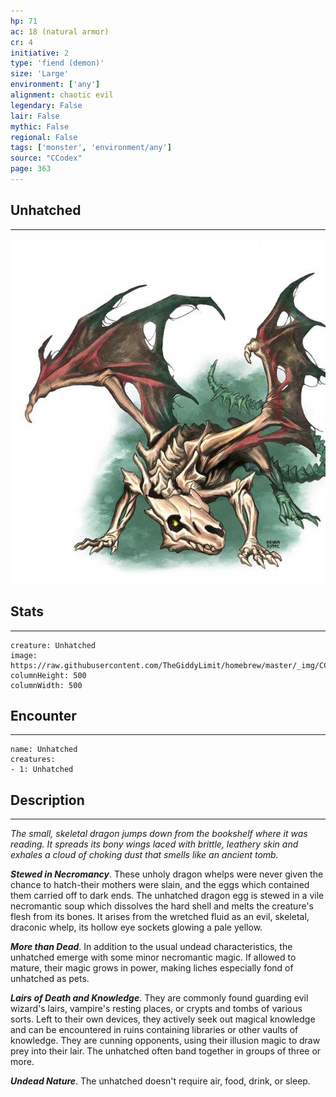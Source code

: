 ```yaml
---
hp: 71
ac: 18 (natural armor)
cr: 4
initiative: 2
type: 'fiend (demon)'    
size: 'Large'
environment: ['any']
alignment: chaotic evil
legendary: False
lair: False
mythic: False
regional: False
tags: ['monster', 'environment/any']
source: "CCodex"
page: 363
---
```


## Unhatched
---

![|600](https://raw.githubusercontent.com/TheGiddyLimit/homebrew/master/_img/CCodex/Unhatched.jpg)

## Stats
---

```statblock
creature: Unhatched
image: https://raw.githubusercontent.com/TheGiddyLimit/homebrew/master/_img/CCodex/unhatched_token.png
columnHeight: 500
columnWidth: 500
```

## Encounter
---

```encounter-table
name: Unhatched
creatures:
- 1: Unhatched
```

## Description
---
_The small, skeletal dragon jumps down from the bookshelf where it was reading. It spreads its bony wings laced with brittle, leathery skin and exhales a cloud of choking dust that smells like an ancient tomb._

**_Stewed in Necromancy_**. These unholy dragon whelps were never given the chance to hatch-their mothers were slain, and the eggs which contained them carried off to dark ends. The unhatched dragon egg is stewed in a vile necromantic soup which dissolves the hard shell and melts the creature's flesh from its bones. It arises from the wretched fluid as an evil, skeletal, draconic whelp, its hollow eye sockets glowing a pale yellow.

**_More than Dead_**. In addition to the usual undead characteristics, the unhatched emerge with some minor necromantic magic. If allowed to mature, their magic grows in power, making liches especially fond of unhatched as pets.

**_Lairs of Death and Knowledge_**. They are commonly found guarding evil wizard's lairs, vampire's resting places, or crypts and tombs of various sorts. Left to their own devices, they actively seek out magical knowledge and can be encountered in ruins containing libraries or other vaults of knowledge. They are cunning opponents, using their illusion magic to draw prey into their lair. The unhatched often band together in groups of three or more.

**_Undead Nature_**. The unhatched doesn't require air, food, drink, or sleep.






